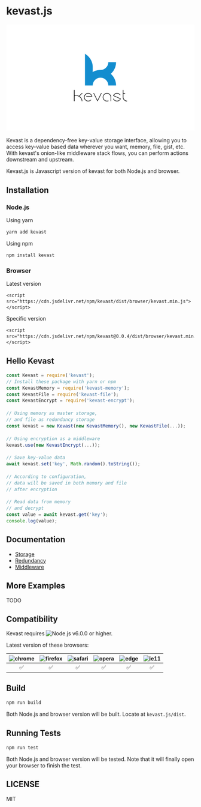 # kevast.js
![logo](./docs/assets/logo.png)

Kevast is a dependency-free key-value storage interface, allowing you to access key-value based data wherever you want, memory, file, gist, etc.
With kevast's onion-like middleware stack flows, you can perform actions downstream and upstream.

Kevast.js is Javascript version of kevast for both Node.js and browser.

## Installation
### Node.js
Using yarn
```bash
yarn add kevast
```

Using npm
```bash
npm install kevast
```

### Browser
Latest version
```
<script src="https://cdn.jsdelivr.net/npm/kevast/dist/browser/kevast.min.js"></script>
```
Specific version
```
<script src="https://cdn.jsdelivr.net/npm/kevast@0.0.4/dist/browser/kevast.min.js"></script>
```

## Hello Kevast
```javascript
const Kevast = require('kevast');
// Install these package with yarn or npm
const KevastMemory = require('kevast-memory');
const KevastFile = require('kevast-file');
const KevastEncrypt = require('kevast-encrypt');

// Using memory as master storage,
// and file as redundancy storage
const kevast = new Kevast(new KevastMemory(), new KevastFile(...));

// Using encryption as a middleware
kevast.use(new KevastEncrypt(...));

// Save key-value data
await kevast.set('key', Math.random().toString());

// According to configuration,
// data will be saved in both memory and file
// after encryption

// Read data from memory
// and decrypt
const value = await kevast.get('key');
console.log(value);
```

## Documentation
- [Storage]('./docs/storage.md')
- [Redundancy]('./docs/redundancy.md)
- [Middleware]('./docs/middleware.md)

## More Examples
TODO

## Compatibility
Kevast requires ![Node.js v6.0.0](https://img.shields.io/badge/Node.js-v6.0.0-brightgreen.png) or higher.

Latest version of these browsers:

|![chrome](https://github.com/alrra/browser-logos/raw/master/src/chrome/chrome_64x64.png)|![firefox](https://github.com/alrra/browser-logos/raw/master/src/firefox/firefox_64x64.png)|![safari](https://github.com/alrra/browser-logos/raw/master/src/safari/safari_64x64.png)|![opera](https://github.com/alrra/browser-logos/raw/master/src/opera/opera_64x64.png)|![edge](https://github.com/alrra/browser-logos/raw/master/src/edge/edge_64x64.png)|![ie11](https://github.com/alrra/browser-logos/blob/master/src/archive/internet-explorer_9-11/internet-explorer_9-11_64x64.png)|
|:-:|:-:|:-:|:-:|:-:|:-:|
|✅|✅|✅|✅|✅|✅|

## Build
```bash
npm run build
```

Both Node.js and browser version will be built. Locate at `kevast.js/dist`.

## Running Tests
```bash
npm run test
```

Both Node.js and browser version will be tested. Note that it will finally open your browser to finish the test.

## LICENSE
MIT
